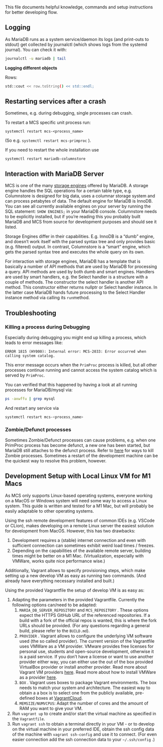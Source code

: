 This file documents helpful knowledge, commands and setup instructions for better developing flow.

## Logging

As MariaDB runs as a system service/daemon its logs (and print-outs to stdout) get collected by journalctl (which shows logs from the systemd journal). You can check it with:

```bash
journalctl -u mariadb | tail
```

**Logging different objects**

Rows:

```bash
std::cout << row.toString() << std::endl;
```

## Restarting services after a crash

Sometimes, e.g. during debugging, single processes can crash. 

To restart a MCS specific unit process run:

```
systemctl restart mcs-<process_name>
```

(So e.g. `systemctl restart mcs-primproc` ).

If you need to restart the whole installation use

```
systemctl restart mariadb-columnstore
```

## Interaction with MariaDB Server

MCS is one of the many [storage engines](https://mariadb.com/kb/en/choosing-the-right-storage-engine/) offered by MariaDB. A storage engine handles the SQL operations for a certain table type, e.g. Columnstore is designed for big data, uses a columnar storage system and can process petabytes of data. The default engine for MariaDB is InnoDB. You can see all currently available engines on your server by running the SQL statement: `SHOW ENGINES;` in your MariaDB console. Columnstore needs to be explicitly installed, but if you’re reading this you probably built MariaDB and MCS from source for development purposes and should see it listed.

Storage Engines differ in their capabilities. E.g. InnoDB is a “dumb” engine, and doesn’t work itself with the parsed syntax tree and only provides basic (e.g. filtered) output. In contrast, Columnstore is a “smart” engine, which gets the parsed syntax tree and executes the whole query on its own.

For interaction with storage engines, MariaDB has a template that is basically a number of API methods that are used by MariaDB for processing a query. API methods are used by both dumb and smart engines. Handlers are used by smart handlers, e.g. the Select handler is a structure with a couple of methods. The constructor the select handler is another API method. This constructor either returns nullptr or Select handler instance. In the latter case MariaDB hands future processing to the Select Handler instance method via calling its `run`method.

## Troubleshooting

### Killing a process during Debugging

Especially during debugging you might end up killing a process, which leads to error messages like:

`ERROR 1815 (HY000): Internal error: MCS-2033: Error occurred when calling system catalog.` 

This error message occurs when the `PrimProc` process is killed, but all other processes continue running and cannot access the system catalog which is served by `PrimProc`.

You can verified that this happened by having a look at all running processes for MariaDB/mysql via:

```bash
ps -axwffu | grep mysql
```

And restart any service via 

```bash
systemctl restart mcs-<process_name>
```

### Zombie/Defunct processes

Sometimes Zombie/Defunct processes can cause problems, e.g. when one PrimProc process has become defunct, a new one has been started, but MariaDB still attaches to the defunct process. Refer to [here](https://www.linuxjournal.com/content/how-kill-zombie-processes-linux) for ways to kill Zombie processes. Sometimes a restart of the development machine can be the quickest way to resolve this problem, however.

## Development Setup with Local Linux VM for M1 Macs

As MCS only supports Linux-based operating systems, everyone working on a MacOS or Windows system will need some way to access a Linux system. This guide is written and tested for a M1 Mac, but will probably be easily adaptable to other operating systems.

Using the ssh remote development features of common IDEs (e.g. VSCode or CLion), makes developing on a remote Linux server the easiest solution for development from MacOS. However, this has two drawbacks:

1. Development requires a (stable) internet connection and even with sufficient connection can sometimes exhibit weird load times / freezes.
2. Depending on the capabilities of the available remote server, building times might be better on a M1 Mac. (Virtualization, especially with VMWare, works quite nice performance wise.)

Additionally, Vagrant allows to specify provisioning steps, which make setting up a new develop VM as easy as running two commands. (And already have everything necessary installed and built.)

Using the provided Vagrantfile the setup of develop VM is as easy as:

1. Adapting the parameters in the provided Vagrantfile. Currently the following options can/need to be adapted:
    1. `MARIA_DB_SERVER_REPOSITORY` and `MCS_REPOSITORY` . These options expect the HTTPS GitHub URL of the referenced repositories. If a build with a fork of the official repos is wanted, this is where the fork URLs should be provided. (For any questions regarding a general build, please refer to the `BUILD.md`).
    2. `PROVIDER` . Vagrant allows to configure the underlying VM software used (the so called provider). The current version of the Vagrantfile uses VMWare as a VM provider. VMware provides free licenses for personal use, students and open-source development, otherwise it is a paid service. If you don’t have a license or want to use another provider either way, you can either use the out of the box provided VirtualBox provider or install another provider. Read more about Vagrant VM providers [here](https://developer.hashicorp.com/vagrant/docs/providers). Read more about how to install VMWare as a provider [here](https://developer.hashicorp.com/vagrant/docs/providers/vmware/installation).
    3. `BOX` . Vagrant uses boxes to package Vagrant environments. The box needs to match your system and architecture. The easiest way to obtain a a box is to select one from the publicly available, pre-defined boxes at [VagrantCloud](https://app.vagrantup.com/boxes/search).
    4. `MEMSIZE/NUMVCPUS`: Adapt the number of cores and the amount of RAM you want to give your VM. 
2. Run `vagrant up` to create and/or start the virtual machine as specified in the `Vagrantfile`. 
3. Run `vagrant ssh` to obtain a terminal directly in your VM - or to develop on the virtual machine in your preferred IDE, obtain the ssh config data of the machine with `vagrant ssh-config` and use it to connect. (For even easier connection add the ssh connection data to your `~/.ssh/config` .)